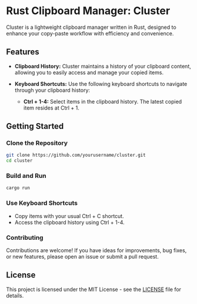 # Rust Clipboard Manager: Cluster

Cluster is a lightweight clipboard manager written in Rust, designed to enhance your copy-paste workflow with efficiency and convenience.

## Features

- **Clipboard History:** Cluster maintains a history of your clipboard content, allowing you to easily access and manage your copied items.

- **Keyboard Shortcuts:** Use the following keyboard shortcuts to navigate through your clipboard history:
  - **Ctrl + 1-4:** Select items in the clipboard history. The latest copied item resides at Ctrl + 1.

## Getting Started

### Clone the Repository

```bash
git clone https://github.com/yourusername/cluster.git
cd cluster
```

### Build and Run

```bash
cargo run
```

### Use Keyboard Shortcuts

- Copy items with your usual Ctrl + C shortcut.
- Access the clipboard history using Ctrl + 1-4.

### Contributing

Contributions are welcome! If you have ideas for improvements, bug fixes, or new features, please open an issue or submit a pull request.

## License

This project is licensed under the MIT License - see the [LICENSE](LICENSE) file for details.

